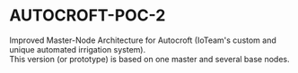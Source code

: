 # AUTOCROFT-POC-2

Improved Master-Node Architecture for Autocroft (IoTeam's custom and unique automated irrigation system).  
This version (or prototype) is based on one master and several base nodes.
